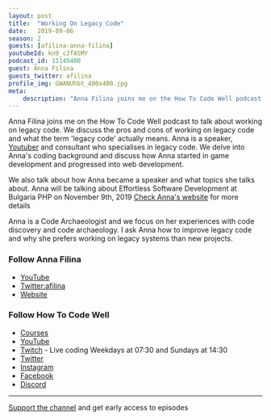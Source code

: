 ```yaml
---
layout: post
title:  "Working On Legacy Code"
date:   2019-09-06
season: 2
guests: [afilina-anna-filina]
youtubeId: kn9_cJfASMY
podcast_id: 11149400
guest: Anna Filina
guests_twitter: afilina
profile_img: GWANUhbt_400x400.jpg
meta:
    description: "Anna Filina joins me on the How To Code Well podcast to talk about working on legacy code"
---
```

Anna Filina joins me on the How To Code Well podcast to talk about working on legacy code. We discuss the pros and cons of working on legacy code and what the term 'legacy code' actually means.
Anna is a speaker, [Youtuber](https://www.youtube.com/user/afilina) and consultant who specialises in legacy code. We delve into Anna's coding background and discuss how Anna started in game development and progressed into web development. 

We also talk about how Anna became a speaker and what topics she talks about.
Anna will be talking about Effortless Software Development at Bulgaria PHP on November 9th, 2019 [Check Anna's website](https://afilina.com/conferences) for more details 

Anna is a Code Archaeologist and we focus on her experiences with code discovery and code archaeology. I ask Anna how to improve legacy code and why she prefers working on legacy systems than new projects.

### Follow Anna Filina
- [YouTube](https://www.youtube.com/user/afilina)
- [Twitter:afilina ](https://twitter.com/afilina) 
- [Website](https://afilina.com) 

### Follow How To Code Well
- [Courses](http://howtocodewell.net)
- [YouTube](http://youtube.com/howtocodewell)
- [Twitch](http://twitch.tv/howtocodewell) - Live coding Weekdays at 07:30 and Sundays at 14:30
- [Twitter](https://twitter.com/howtocodewell)
- [Instagram](http://instagram.com/howtocodewell/)
- [Facebook](http://facebook.com/howtocodewell/)
- [Discord](http://howtocodewell.net/discord)

-------------------------------

[Support the channel](https://www.patreon.com/howToCodeWell) and get early access to episodes
